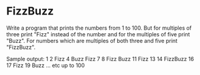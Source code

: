 # FizzBuzz
Write a program that prints the numbers from 1 to 100. But for multiples of three print "Fizz" instead of the number and for the multiples of five print "Buzz". For numbers which are multiples of both three and five print "FizzBuzz".

Sample output:
1
2
Fizz
4
Buzz
Fizz
7
8
Fizz
Buzz
11
Fizz
13
14
FizzBuzz
16 17
Fizz
19
Buzz
... etc up to 100
